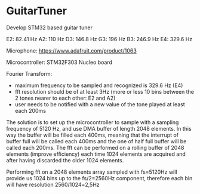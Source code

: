 # GuitarTuner
Develop STM32 based guitar tuner

E2: 82.41 Hz
A2: 110 Hz
D3: 146.8 Hz
G3: 196 Hz
B3: 246.9 Hz
E4: 329.6 Hz

Microphone: https://www.adafruit.com/product/1063

Microcontroller: STM32F303 Nucleo board

Fourier Transform:
- maximum frequency to be sampled and recognized is 329.6 Hz (E4)
- fft resolution should be of at least 3Hz (more or less 10 bins between the 2 tones nearer to each other: E2 and A2)
- user needs to be notified with a new value of the tone played at least each 200ms

The solution is to set up the microcontroller to sample with a sampling frequency of 5120 Hz, and use DMA buffer of length 2048 elements. In this way the buffer will be filled each 400ms, meaning that the interrupt of buffer full will be called each 400ms and the one of half full buffer will be called each 200ms.
The fft can be performed on a rolling buffer of 2048 elements (improve efficiency) each time 1024 elements are acquired and after having discarded the older 1024 elements.

Performing fft on a 2048 elements array sampled with fs=5120Hz will provide us 1024 bins up to the fs/2=2560Hz component, therefore each bin will have resolution 2560/1024=2,5Hz
